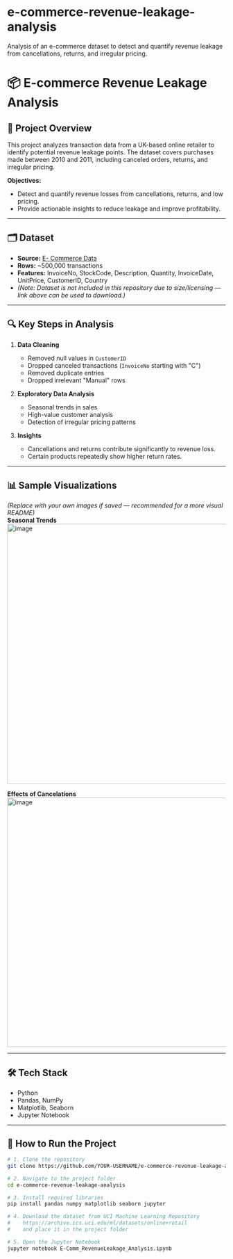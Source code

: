 # e-commerce-revenue-leakage-analysis
Analysis of an e-commerce dataset to detect and quantify revenue leakage from cancellations, returns, and irregular pricing.
# 📦 E-commerce Revenue Leakage Analysis

## 📌 Project Overview
This project analyzes transaction data from a UK-based online retailer to identify potential revenue leakage points. The dataset covers purchases made between 2010 and 2011, including canceled orders, returns, and irregular pricing.

**Objectives:**
- Detect and quantify revenue losses from cancellations, returns, and low pricing.
- Provide actionable insights to reduce leakage and improve profitability.

---

## 🗂 Dataset
- **Source:** [E- Commerce Data](https://www.kaggle.com/datasets/carrie1/ecommerce-data)
- **Rows:** ~500,000 transactions  
- **Features:** InvoiceNo, StockCode, Description, Quantity, InvoiceDate, UnitPrice, CustomerID, Country  
- *(Note: Dataset is not included in this repository due to size/licensing — link above can be used to download.)*

---

## 🔍 Key Steps in Analysis
1. **Data Cleaning**
   - Removed null values in `CustomerID`
   - Dropped canceled transactions (`InvoiceNo` starting with "C")
   - Removed duplicate entries
   - Dropped irrelevant "Manual" rows

2. **Exploratory Data Analysis**
   - Seasonal trends in sales
   - High-value customer analysis
   - Detection of irregular pricing patterns

3. **Insights**
   - Cancellations and returns contribute significantly to revenue loss.
   - Certain products repeatedly show higher return rates.

---

## 📊 Sample Visualizations
*(Replace with your own images if saved — recommended for a more visual README)*  
**Seasonal Trends**<img width="1210" height="599" alt="image" src="https://github.com/user-attachments/assets/b3b90e21-f1e3-4675-8861-c1ae12e9d568" />

**Effects of Cancelations**<img width="1214" height="574" alt="image" src="https://github.com/user-attachments/assets/217dd40a-072f-4a66-9b94-2260b5b2c580" />


---

## 🛠 Tech Stack
- Python
- Pandas, NumPy
- Matplotlib, Seaborn
- Jupyter Notebook

---

## 🚀 How to Run the Project

```bash
# 1. Clone the repository
git clone https://github.com/YOUR-USERNAME/e-commerce-revenue-leakage-analysis.git

# 2. Navigate to the project folder
cd e-commerce-revenue-leakage-analysis

# 3. Install required libraries
pip install pandas numpy matplotlib seaborn jupyter

# 4. Download the dataset from UCI Machine Learning Repository
#    https://archive.ics.uci.edu/ml/datasets/online+retail
#    and place it in the project folder

# 5. Open the Jupyter Notebook
jupyter notebook E-Comm_RevenueLeakage_Analysis.ipynb

